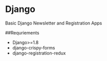 # Django
Basic Django Newsletter and Registration Apps

##Requriements

- Django>=1.8
- django-crispy-forms
- django-registration-redux
